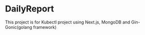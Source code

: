 # DailyReport

This project is for Kubectl project using Next.js, MongoDB and Gin-Gonic(golang framework)

